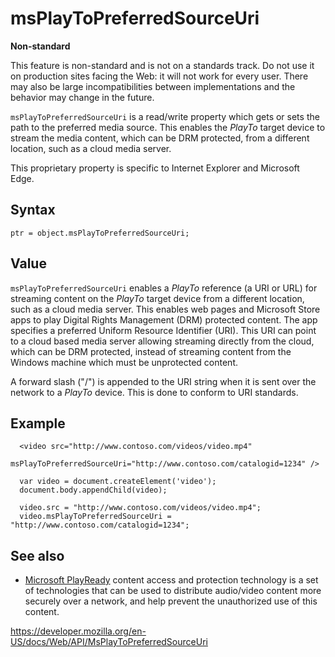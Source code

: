 # msPlayToPreferredSourceUri

**Non-standard**

This feature is non-standard and is not on a standards track. Do not use it on production sites facing the Web: it will not work for every user. There may also be large incompatibilities between implementations and the behavior may change in the future.

`msPlayToPreferredSourceUri` is a read/write property which gets or sets the path to the preferred media source. This enables the _PlayTo_ target device to stream the media content, which can be DRM protected, from a different location, such as a cloud media server.

This proprietary property is specific to Internet Explorer and Microsoft Edge.

## Syntax

    ptr = object.msPlayToPreferredSourceUri;

## Value

`msPlayToPreferredSourceUri` enables a _PlayTo_ reference (a URI or URL) for streaming content on the _PlayTo_ target device from a different location, such as a cloud media server. This enables web pages and Microsoft Store apps to play Digital Rights Management (DRM) protected content. The app specifies a preferred Uniform Resource Identifier (URI). This URI can point to a cloud based media server allowing streaming directly from the cloud, which can be DRM protected, instead of streaming content from the Windows machine which must be unprotected content.

A forward slash ("/") is appended to the URI string when it is sent over the network to a _PlayTo_ device. This is done to conform to URI standards.

## Example

      <video src="http://www.contoso.com/videos/video.mp4"
           msPlayToPreferredSourceUri="http://www.contoso.com/catalogid=1234" />

      var video = document.createElement('video');
      document.body.appendChild(video);

      video.src = "http://www.contoso.com/videos/video.mp4";
      video.msPlayToPreferredSourceUri = "http://www.contoso.com/catalogid=1234";

## See also

- [Microsoft PlayReady](https://docs.microsoft.com/en-us/playready/) content access and protection technology is a set of technologies that can be used to distribute audio/video content more securely over a network, and help prevent the unauthorized use of this content.

<a href="https://developer.mozilla.org/en-US/docs/Web/API/MsPlayToPreferredSourceUri" class="_attribution-link">https://developer.mozilla.org/en-US/docs/Web/API/MsPlayToPreferredSourceUri</a>
